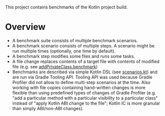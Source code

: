 This project contains benchmarks of the Kotlin project build.

Overview
=====

* A benchmark suite consists of multiple benchmark scenarios.
* A benchmark scenario consists of multiple steps. A scenario might be run multiple times (optionally, one time by default).
* A benchmark step modifies some files and runs some tasks.
* A file change replaces contents of a target file with contents of modified file (e.g. see 
[addPrivateClass.benchmark](src/main/resources/change-files/coreUtil/StringsKt/addPrivateClass.benchmark))
* Benchmarks are described via simple Kotlin DSL (see [scenarios.kt](src/main/kotlin/org/jetbrains/kotlin/build/benchmarks/scenarios/scenarios.kt)) 
and are run via Gradle Tooling API. Tooling API was used because Gradle Profiler did not allow to define multi-step scenarios at the time.
Also working with file copies containing hand-written changes is more flexible than using predefined types of changes of Gradle Profiler
(e.g. "add a particular method with a particular visibility to a particular class" instead of "apply Kotlin ABI change to the file";
Kotlin IC is more granular than simply ABI/non-ABI changes).
